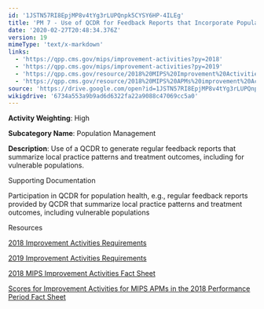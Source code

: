 ```yaml
---
id: '1JSTN57RI8EpjMP8v4tYg3rLUPQnpk5CYSY6HP-4ILEg'
title: 'PM 7 - Use of QCDR for Feedback Reports that Incorporate Population Health'
date: '2020-02-27T20:48:34.376Z'
version: 19
mimeType: 'text/x-markdown'
links:
  - 'https://qpp.cms.gov/mips/improvement-activities?py=2018'
  - 'https://qpp.cms.gov/mips/improvement-activities?py=2019'
  - 'https://qpp.cms.gov/resource/2018%20MIPS%20Improvement%20Activities%20Fact%20Sheet'
  - 'https://qpp.cms.gov/resource/2018%20MIPS%20APMs%20improvement%20Activities%20scores%20fact%20sheet'
source: 'https://drive.google.com/open?id=1JSTN57RI8EpjMP8v4tYg3rLUPQnpk5CYSY6HP-4ILEg'
wikigdrive: '6734a553a9b9ad6d6322fa22a9088c47069cc5a0'
---
```

**Activity Weighting**: High

**Subcategory Name**: Population Management

**Description**: Use of a QCDR to generate regular feedback reports that summarize local practice patterns and treatment outcomes, including for vulnerable populations.

Supporting Documentation

Participation in QCDR for population health, e.g., regular feedback reports provided by QCDR that summarize local practice patterns and treatment outcomes, including vulnerable populations

Resources

[2018 Improvement Activities Requirements](https://qpp.cms.gov/mips/improvement-activities?py=2018)

[2019 Improvement Activities Requirements](https://qpp.cms.gov/mips/improvement-activities?py=2019)

[2018 MIPS Improvement Activities Fact Sheet](https://qpp.cms.gov/resource/2018%20MIPS%20Improvement%20Activities%20Fact%20Sheet)

[Scores for Improvement Activities for MIPS APMs in the 2018 Performance Period Fact Sheet](https://qpp.cms.gov/resource/2018%20MIPS%20APMs%20improvement%20Activities%20scores%20fact%20sheet)
